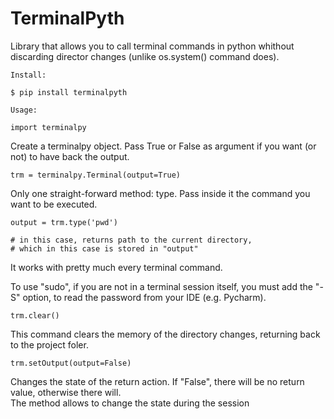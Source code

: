 # TerminalPyth

Library that allows you to call terminal commands in python whithout discarding director changes (unlike os.system() command does).

`Install:`

    $ pip install terminalpyth

`Usage:`

    import terminalpy

Create a terminalpy object. Pass True or False as argument if you want (or not) to have back the output.

    trm = terminalpy.Terminal(output=True)

Only one straight-forward method: type. Pass inside it the command you want to be executed.

    output = trm.type('pwd')

    # in this case, returns path to the current directory,
    # which in this case is stored in "output"

It works with pretty much every terminal command. 

To use "sudo", if you are not in a terminal session itself, you must add the "-S" option, to read the password from your IDE (e.g. Pycharm).

    trm.clear()

This command clears the memory of the directory changes, returning back to the project foler.

    trm.setOutput(output=False)

Changes the state of the return action. If "False", there will be no return value, otherwise there will. \
The method allows to change the state during the session
